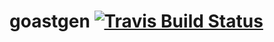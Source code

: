 # goastgen [![Travis Build Status](https://travis-ci.org/itchyny/goastgen.svg?branch=master)](https://travis-ci.org/itchyny/goastgen)
